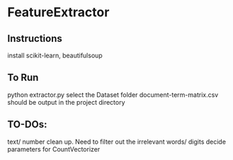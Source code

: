 # FeatureExtractor

## Instructions
install scikit-learn, beautifulsoup

## To Run
python extractor.py
select the Dataset folder
document-term-matrix.csv should be output in the project directory

## TO-DOs:
text/ number clean up. Need to filter out the irrelevant words/ digits
decide parameters for CountVectorizer
